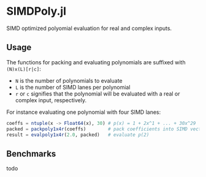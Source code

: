 # SIMDPoly.jl

SIMD optimized polyomial evaluation for real and complex inputs. 

## Usage

The functions for packing and evaluating polynomials are suffixed
with `(N)x(L)[r|c]`:
- `N` is the number of polynomials to evaluate
- `L` is the number of SIMD lanes per polynomial
- `r` or `c` signifies that the polynomial will be evaluated
with a real or complex input, respectively.

For instance evaluating one polynomial with four SIMD lanes:

```julia
coeffs = ntuple(x -> Float64(x), 30) # p(x) = 1 + 2x^1 + ... + 30x^29
packed = packpoly1x4r(coeffs)        # pack coefficients into SIMD vectors
result = evalpoly1x4r(2.0, packed)   # evaluate p(2)
```

## Benchmarks

todo
